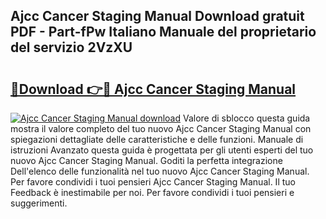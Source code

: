 ## Ajcc Cancer Staging Manual Download gratuit PDF - Part-fPw Italiano Manuale del proprietario del servizio 2VzXU

# <h2><a href="http://df97cc.blite.top/?on=Ajcc+Cancer+Staging+Manual">🔗Download 👉🔴 Ajcc Cancer Staging Manual</a></h2>

[![Ajcc Cancer Staging Manual download](https://i.imgur.com/lujVjoI.png)](http://df97cc.blite.top/?on=Ajcc+Cancer+Staging+Manual)
Valore di sblocco questa guida mostra il valore completo del tuo nuovo Ajcc Cancer Staging Manual con spiegazioni dettagliate delle caratteristiche e delle funzioni. Manuale di istruzioni Avanzato questa guida è progettata per gli utenti esperti del tuo nuovo Ajcc Cancer Staging Manual. Goditi la perfetta integrazione Dell'elenco delle funzionalità nel tuo nuovo Ajcc Cancer Staging Manual. Per favore condividi i tuoi pensieri Ajcc Cancer Staging Manual. Il tuo Feedback è inestimabile per noi. Per favore condividi i tuoi pensieri e suggerimenti.
